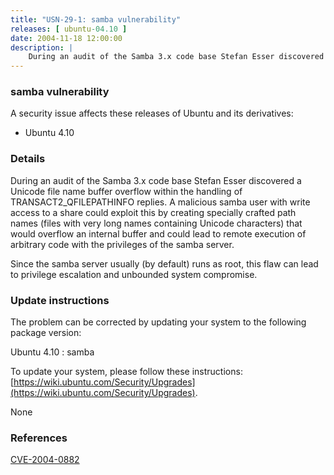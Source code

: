 ```yaml
---
title: "USN-29-1: samba vulnerability"
releases: [ ubuntu-04.10 ]
date: 2004-11-18 12:00:00
description: |
    During an audit of the Samba 3.x code base Stefan Esser discovered a Unicode file name buffer overflow within the handling of TRANSACT2_QFILEPATHINFO replies. A malicious samba user with write access to a share could exploit this by creating specially crafted path names (files with very long names containing Unicode characters) that would overflow an internal buffer and could lead to remote execution of arbitrary code with the privileges of the samba server.
--- 
```

 
### samba vulnerability

A security issue affects these releases of Ubuntu and its derivatives:

* Ubuntu 4.10

### Details

During an audit of the Samba 3.x code base Stefan Esser discovered a Unicode file name buffer overflow within the handling of TRANSACT2_QFILEPATHINFO replies. A malicious samba user with write access to a share could exploit this by creating specially crafted path names (files with very long names containing Unicode characters) that would overflow an internal buffer and could lead to remote execution of arbitrary code with the privileges of the samba server.

Since the samba server usually (by default) runs as root, this flaw can lead to privilege escalation and unbounded system compromise.

### Update instructions

The problem can be corrected by updating your system to the following package version:

Ubuntu 4.10
 : samba 

To update your system, please follow these instructions: [https://wiki.ubuntu.com/Security/Upgrades](https://wiki.ubuntu.com/Security/Upgrades).

None

### References

 [CVE-2004-0882](http://people.ubuntu.com/~ubuntu-security/cve/CVE-2004-0882)
 
